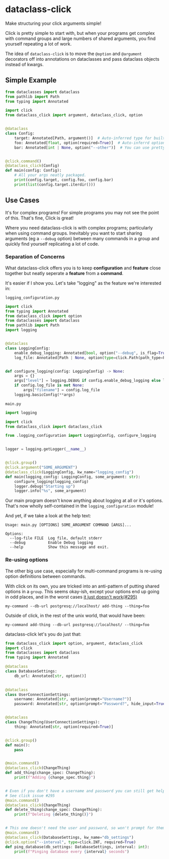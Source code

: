# dataclass-click

Make structuring your click arguments simple!

Click is pretty simple to start with, but when your programs get complex with command groups and large numbers of shared
arguments, you find yourself repeating a lot of work.

The idea of `dataclass-click` is to move the `@option` and `@argument` decorators off into annotations on dataclasses 
and pass dataclass objects instead of kwargs.

## Simple Example

```python
from dataclasses import dataclass
from pathlib import Path
from typing import Annotated

import click
from dataclass_click import argument, dataclass_click, option


@dataclass
class Config:
    target: Annotated[Path, argument()]  # Auto-inferred type for built-in click types
    foo: Annotated[float, option(required=True)]  # Auto-inferrd option names if you want them
    bar: Annotated[int | None, option("--other")]  # You can use pretty much any click option you are used to


@click.command()
@dataclass_click(Config)
def main(config: Config):
    # All your args neatly packaged.
    print(config.target, config.foo, config.bar)
    print(list(config.target.iterdir())) 
```

## Use Cases

It's for complex programs!  For simple programs you may not see the point of this.  That's fine, Click is great!

Where you need dataclass-click is with complex programs; particularly when using command groups.  Inevitably 
you want to start sharing arguments (eg a `--debug` option) between many commands in a group and quickly find yourself
replicating a lot of code.

### Separation of Concerns

What dataclass-click offers you is to keep **configuration** and **feature** close together but neatly seperate a 
**feature** from a **command**.

It's easier if I show you.  Let's take "logging" as the feature we're interested in:

`logging_configuration.py`

```python
import click
from typing import Annotated
from dataclass_click import option
from dataclasses import dataclass
from pathlib import Path
import logging


@dataclass
class LoggingConfig:
    enable_debug_logging: Annotated[bool, option("--debug", is_flag=True, help="Enable Debug logging")]
    log_file: Annotated[Path | None, option(type=click.Path(path_type=Path), help="Log file, default stderr")]


def configure_logging(config: LoggingConfig) -> None:
    args = {}
    args["level"] = logging.DEBUG if config.enable_debug_logging else logging.INFO
    if config.log_file is not None:
        args["filename"] = config.log_file
    logging.basicConfig(**args)
```

`main.py`

```python
import logging

import click
from dataclass_click import dataclass_click

from .logging_configuration import LoggingConfig, configure_logging


logger = logging.getLogger(__name__)


@click.group()
@click.argument("SOME_ARGUMENT")
@dataclass_click(LoggingConfig, kw_name="logging_config")
def main(logging_config: LoggingConfig, some_argument: str):
    configure_logging(logging_config)
    logger.debug("Starting up")
    logger.info("%s", some_argument)
```

Our main program doesn't know anything about logging at all or it's options.  That's now wholly self-contained in
the `logging_configuration` module!

And yet, if we take a look at the help text:

```
Usage: main.py [OPTIONS] SOME_ARGUMENT COMMAND [ARGS]...

Options:
  --log-file FILE  Log file, default stderr
  --debug          Enable Debug logging
  --help           Show this message and exit.
```

### Re-using options

The other big use case, especially for multi-command programs is re-using option definitions between commands.

With click on its own, you are tricked into an anti-pattern of putting shared options in a `group`.
This seems okay-ish, except your options end up going in odd places, and in the worst cases [it just doesn't work(#295)](https://github.com/pallets/click/issues/295#issuecomment-708129734)

```shell
my-command --db-url postgresq://localhost/ add-thing --thing=foo
```

Outside of click, in the rest of the unix world, that would have been:


```shell
my-command add-thing --db-url postgresq://localhost/ --thing=foo
```

dataclass-click let's you do just that:

```python
from dataclass_click import option, argument, dataclass_click
import click
from dataclasses import dataclass
from typing import Annotated

@dataclass
class DatabaseSettings:
    db_url: Annotated[str, option()]

    
@dataclass
class UserConnectionSettings:
    username: Annotated[str, option(prompt="Username?")]
    password: Annotated[str, option(prompt="Password?", hide_input=True)]


@dataclass
class ChangeThing(UserConnectionSettings):
    thing: Annotated[str, option(required=True)]


@click.group()
def main():
    pass


@main.command()
@dataclass_click(ChangeThing)
def add_thing(change_spec: ChangeThing):
    print(f"Adding {change_spec.thing}")


# Even if you don't have a username and password you can still get help text
# See click issue #295
@main.command()
@dataclass_click(ChangeThing)
def delete_thing(change_spec: ChangeThing):
    print(f"Deleting {delete_thing()}")


# This one doesn't need the user and password, so won't prompt for them!
@main.command()
@dataclass_click(DatabaseSettings, kw_name="db_settings")
@click.option("--interval", type=click.INT, required=True)
def ping_database(db_settings: DatabaseSettings, interval: int):
    print(f"Pinging database every {interval} seconds")

```